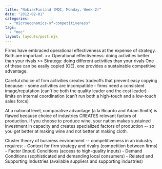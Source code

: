 ```yaml
---
title: "Nokia/Finland (MOC, Monday, Week 2)"
date: "2012-02-01"
categories: 
  - "microeconomics-of-competitiveness"
tags: 
  - "moc"
layout: layouts/post.njk
---
```


Firms have embraced operational effectiveness at the expense of strategy. Both are important. >> Operational effectiveness: doing activities better than your rivals >> Strategy: doing different activities than your rivals One of these can be easily copied (OE), one provides a sustainable competitive advantage.

Careful choice of firm activities creates tradeoffs that prevent easy copying because: - some activities are incompatible - firms need a consistent image/reputation (can't be both the quality leader and the cost leader) - limits on internal coordination (can't run both a high-touch and a low-touch sales force)

At a national level, comparative advantage (a la Ricardo and Adam Smith) is flawed because choice of industries CREATES relevant factors of production. If you choose to produce wine, your nation makes sustained investment in capacity and creates specialized factors of production -- so you get better at making wine and not better at making cloth.

Cluster theory of business environment -- competitiveness in an industry requires: - Context for firm strategy and rivalry (competition between firms) - Factor \[Input\] Conditions (access to high-quality inputs) - Demand Conditions (sophisticated and demanding local consumers) - Related and Supporting Industries (available suppliers and supporting industries)
